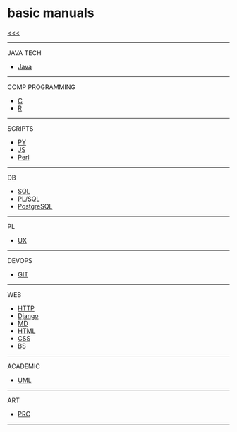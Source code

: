 
basic manuals
======

[<<<](https://github.com/ttltrk/PRG/blob/master/MAN.MD)

---

JAVA TECH

* [Java]()

---

COMP PROGRAMMING

* [C]()
* [R]()

---

SCRIPTS

* [PY](https://github.com/ttltrk/PRG/blob/master/PY/DOC/OPYM/OPYM.MD)
* [JS]()
* [Perl]()

---

DB

* [SQL](https://github.com/ttltrk/DB/blob/master/SQL/DOC/BSqlM/BSqlM.MD)
* [PL/SQL](https://github.com/ttltrk/DB/blob/master/PLSQL/DOC/BPSM/BPSM.MD)
* [PostgreSQL](https://github.com/ttltrk/DB/blob/master/POSTGRESQL/BPOSM/BPOSM.MD)

---

PL

* [UX](https://github.com/ttltrk/ELSE/blob/master/SHELL/BUM/BUM.MD)

---

DEVOPS

* [GIT](https://github.com/ttltrk/ELSE/blob/master/GIT/DOC/BGM/BGM.MD)

---

WEB

* [HTTP]()
* [Django]()
* [MD](https://github.com/ttltrk/ELSE/blob/master/MD/BMDM.MD)
* [HTML](https://github.com/ttltrk/WEB/blob/master/BHM/BHM.MD)
* [CSS]()
* [BS]()

---

ACADEMIC

* [UML]()

---

ART

* [PRC](https://github.com/ttltrk/ELSE/blob/master/PRF/BPRCM/BPRCM.MD)

---
